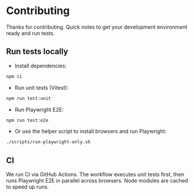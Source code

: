 # Contributing

Thanks for contributing. Quick notes to get your development environment ready and run tests.

## Run tests locally

- Install dependencies:

```bash
npm ci
```

- Run unit tests (Vitest):

```bash
npm run test:unit
```

- Run Playwright E2E:

```bash
npm run test:e2e
```

- Or use the helper script to install browsers and run Playwright:

```bash
./scripts/run-playwright-only.sh
```

## CI

We run CI via GitHub Actions. The workflow executes unit tests first, then runs Playwright E2E in parallel across browsers. Node modules are cached to speed up runs.
